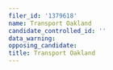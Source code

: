 ```yaml
---
filer_id: '1379618'
name: Transport Oakland
candidate_controlled_id: ''
data_warning: 
opposing_candidate: 
title: Transport Oakland
---
```

